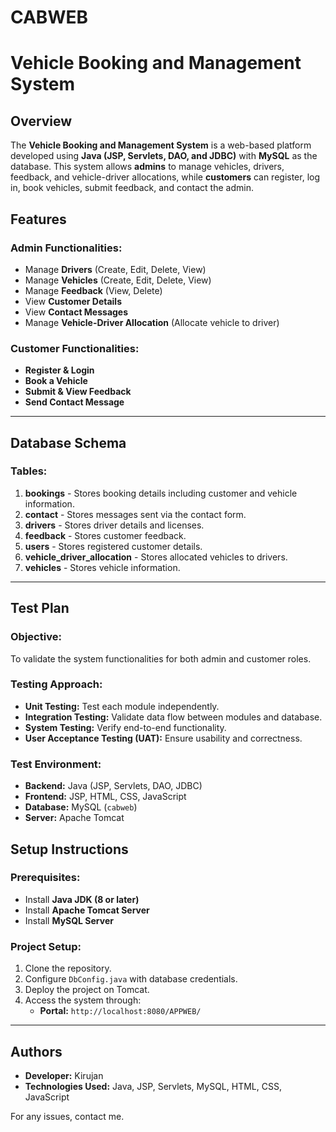 # CABWEB

# Vehicle Booking and Management System

## Overview
The **Vehicle Booking and Management System** is a web-based platform developed using **Java (JSP, Servlets, DAO, and JDBC)** with **MySQL** as the database. This system allows **admins** to manage vehicles, drivers, feedback, and vehicle-driver allocations, while **customers** can register, log in, book vehicles, submit feedback, and contact the admin.

## Features
### **Admin Functionalities:**
- Manage **Drivers** (Create, Edit, Delete, View)
- Manage **Vehicles** (Create, Edit, Delete, View)
- Manage **Feedback** (View, Delete)
- View **Customer Details**
- View **Contact Messages**
- Manage **Vehicle-Driver Allocation** (Allocate vehicle to driver)

### **Customer Functionalities:**
- **Register & Login**
- **Book a Vehicle**
- **Submit & View Feedback**
- **Send Contact Message**

---

## Database Schema
### **Tables:**

1. **bookings** - Stores booking details including customer and vehicle information.
2. **contact** - Stores messages sent via the contact form.
3. **drivers** - Stores driver details and licenses.
4. **feedback** - Stores customer feedback.
5. **users** - Stores registered customer details.
6. **vehicle_driver_allocation** - Stores allocated vehicles to drivers.
7. **vehicles** - Stores vehicle information.

---

## Test Plan
### **Objective:**
To validate the system functionalities for both admin and customer roles.

### **Testing Approach:**
- **Unit Testing:** Test each module independently.
- **Integration Testing:** Validate data flow between modules and database.
- **System Testing:** Verify end-to-end functionality.
- **User Acceptance Testing (UAT):** Ensure usability and correctness.

### **Test Environment:**
- **Backend:** Java (JSP, Servlets, DAO, JDBC)
- **Frontend:** JSP, HTML, CSS, JavaScript
- **Database:** MySQL (`cabweb`)
- **Server:** Apache Tomcat

## Setup Instructions
### **Prerequisites:**
- Install **Java JDK (8 or later)**
- Install **Apache Tomcat Server**
- Install **MySQL Server**

### **Project Setup:**
1. Clone the repository.
2. Configure `DbConfig.java` with database credentials.
3. Deploy the project on Tomcat.
4. Access the system through:
   - **Portal:** `http://localhost:8080/APPWEB/`

---

## Authors
- **Developer:** Kirujan
- **Technologies Used:** Java, JSP, Servlets, MySQL, HTML, CSS, JavaScript

For any issues, contact me.

